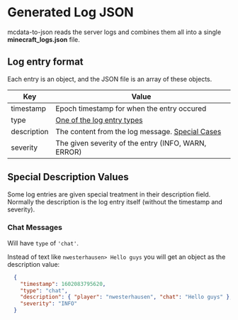 # Generated Log JSON

mcdata-to-json reads the server logs and combines them all into a single **minecraft_logs.json** file.

## Log entry format

Each entry is an object, and the JSON file is an array of these objects.

| Key         | Value                                                                          |
| ----------- | ------------------------------------------------------------------------------ |
| timestamp   | Epoch timestamp for when the entry occured                                     |
| type        | [One of the log entry types](../lib/helper/LogConst.js)                        |
| description | The content from the log message. [Special Cases](#special-description-values) |
| severity    | The given severity of the entry (INFO, WARN, ERROR)                            |

## Special Description Values
Some log entries are given special treatment in their description field. Normally the description is the log entry itself (without the timestamp and severity).

### Chat Messages

Will have `type` of `'chat'`.

Instead of text like `nwesterhausen> Hello guys` you will get an object as the description value:

```json
  {
    "timestamp": 1602083795620,
    "type": "chat",
    "description": { "player": "nwesterhausen", "chat": "Hello guys" },
    "severity": "INFO"
  }
```